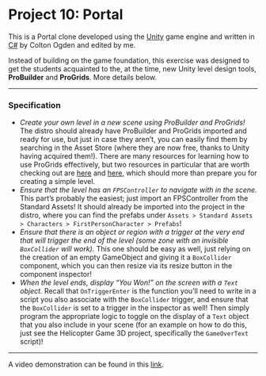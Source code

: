# Project 10: Portal

This is a Portal clone developed using the [Unity](https://unity.com/) game engine and written in [C#](https://dotnet.microsoft.com/en-us/languages/csharp) by Colton Ogden and edited by me.

Instead of building on the game foundation, this exercise was designed to get the students acquainted to the, at the time, new Unity level design tools, **ProBuilder** and **ProGrids**. More details below.

---

### Specification

*   _Create your own level in a new scene using ProBuilder and ProGrids!_ The distro should already have ProBuilder and ProGrids imported and ready for use, but just in case they aren’t, you can easily find them by searching in the Asset Store (where they are now free, thanks to Unity having acquired them!). There are many resources for learning how to use ProGrids effectively, but two resources in particular that are worth checking out are [here](https://www.youtube.com/watch?v=PUSOg5YEflM) and [here](https://procore3d.github.io/probuilder2/), which should more than prepare you for creating a simple level.
*   _Ensure that the level has an `FPSController` to navigate with in the scene._ This part’s probably the easiest; just import an FPSController from the Standard Assets! It should already be imported into the project in the distro, where you can find the prefabs under `Assets > Standard Assets > Characters > FirstPersonCharacter > Prefabs`!
*   _Ensure that there is an object or region with a trigger at the very end that will trigger the end of the level (some zone with an invisible `BoxCollider` will work)._ This one should be easy as well, just relying on the creation of an empty GameObject and giving it a `BoxCollider` component, which you can then resize via its resize button in the component inspector!
*   _When the level ends, display “You Won!” on the screen with a `Text` object._ Recall that `OnTriggerEnter` is the function you’ll need to write in a script you also associate with the `BoxCollider` trigger, and ensure that the `BoxCollider` is set to a trigger in the inspector as well! Then simply program the appropriate logic to toggle on the display of a `Text` object that you also include in your scene (for an example on how to do this, just see the Helicopter Game 3D project, specifically the `GameOverText` script)!

---

A video demonstration can be found in this [link](https://youtu.be/5Cu88aiwpsA).
